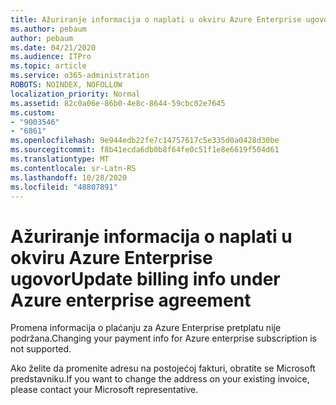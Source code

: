 ```yaml
---
title: Ažuriranje informacija o naplati u okviru Azure Enterprise ugovor
ms.author: pebaum
author: pebaum
ms.date: 04/21/2020
ms.audience: ITPro
ms.topic: article
ms.service: o365-administration
ROBOTS: NOINDEX, NOFOLLOW
localization_priority: Normal
ms.assetid: 82c0a06e-86b0-4e8c-8644-59cbc02e7645
ms.custom:
- "9003546"
- "6861"
ms.openlocfilehash: 9e944edb22fe7c14757617c5e335d0a0428d30be
ms.sourcegitcommit: f8b41ecda6db0b8f64fe0c51f1e8e6619f504d61
ms.translationtype: MT
ms.contentlocale: sr-Latn-RS
ms.lasthandoff: 10/28/2020
ms.locfileid: "48807891"
---
```

# <a name="update-billing-info-under-azure-enterprise-agreement"></a><span data-ttu-id="b5a87-102">Ažuriranje informacija o naplati u okviru Azure Enterprise ugovor</span><span class="sxs-lookup"><span data-stu-id="b5a87-102">Update billing info under Azure enterprise agreement</span></span>

<span data-ttu-id="b5a87-103">Promena informacija o plaćanju za Azure Enterprise pretplatu nije podržana.</span><span class="sxs-lookup"><span data-stu-id="b5a87-103">Changing your payment info for Azure enterprise subscription is not supported.</span></span>

<span data-ttu-id="b5a87-104">Ako želite da promenite adresu na postojećoj fakturi, obratite se Microsoft predstavniku.</span><span class="sxs-lookup"><span data-stu-id="b5a87-104">If you want to change the address on your existing invoice, please contact your Microsoft representative.</span></span>
